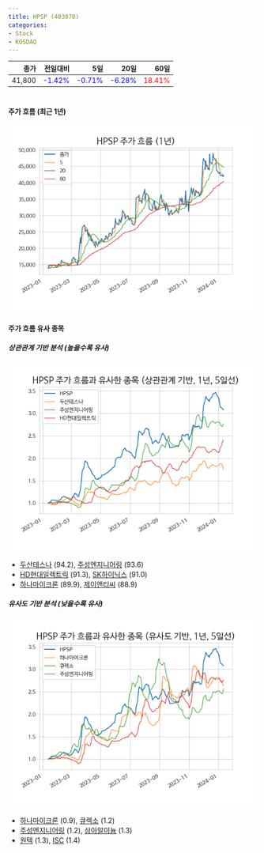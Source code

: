 ```yaml
---
title: HPSP (403870)
categories:
- Stock
- KOSDAQ
---
```


|종가|전일대비|5일|20일|60일|
|---:|-------:|--:|---:|---:|
|41,800|<span style="color: blue">-1.42%</span>|<span style="color: blue">-0.71%</span>|<span style="color: blue">-6.28%</span>|<span style="color: red">18.41%</span>|

<!-- more -->
#
#### 주가 흐름 (최근 1년)
![403870](/assets/images/stock/403870.png)


#### 주가 흐름 유사 종목


##### 상관관계 기반 분석 (높을수록 유사)
![403870](/assets/images/stock/403870_corr.png)
- [두산테스나](/131970/) (94.2), [주성엔지니어링](/036930/) (93.6)
- [HD현대일렉트릭](/267260/) (91.3), [SK하이닉스](/000660/) (91.0)
- [하나마이크론](/067310/) (89.9), [제이앤티씨](/204270/) (88.9)


##### 유사도 기반 분석 (낮을수록 유사)	
![403870](/assets/images/stock/403870_sim.png)
- [하나마이크론](/067310/) (0.9), [큐렉소](/060280/) (1.2)
- [주성엔지니어링](/036930/) (1.2), [삼아알미늄](/006110/) (1.3)
- [원텍](/336570/) (1.3), [ISC](/095340/) (1.4)